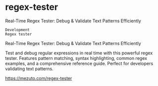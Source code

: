 # regex-tester
Real-Time Regex Tester: Debug &amp; Validate Text Patterns Efficiently



    Development
    Regex tester

Real-Time Regex Tester: Debug & Validate Text Patterns Efficiently

Test and debug regular expressions in real time with this powerful regex tester. Features pattern matching, syntax highlighting, common regex examples, and a comprehensive reference guide. Perfect for developers validating text patterns.

https://mezuto.com/regex-tester
